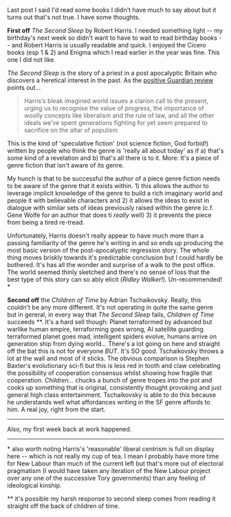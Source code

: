 Last post I said I'd read some books I didn't have much to say about but it turns out that's not true. I have some thoughts.

**First off** _The Second Sleep_ by Robert Harris. I needed something light -- my birthday's next week so didn't want to have to wait to read birthday books -- and Robert Harris is usually readable and quick. I enjoyed the Cicero books (esp 1 & 2) and Enigma which I read earlier in the year was fine. This one I did not like. 

_The Second Sleep_ is the story of a priest in a post apocalyptic Britain who discovers a heretical interest in the past. As the [positive Guardian review](https://www.theguardian.com/books/2019/sep/09/the-second-sleep-robert-harris-review) points out...

>Harris’s bleak imagined world issues a clarion call to the present, urging us to recognise the value of progress, the importance of woolly concepts like liberalism and the rule of law, and all the other ideals we’ve spent generations fighting for yet seem prepared to sacrifice on the altar of populism

This is the kind of 'speculative fiction' (not science fiction, God forbid!) written by people who think the genre is 'really all about today' as if a) that's some kind of a revelation and b) that's all there is to it. More: It's a piece of genre fiction that isn't aware of its genre. 

My hunch is that to be successful the author of a piece genre fiction needs to be aware of the genre that it exists within. 1) this allows the author to leverage implicit knowledge of the genre to build a rich imaginary world and people it with believable characters and 2) it allows the ideas to exist in dialogue with similar sets of ideas previously raised within the genre (c.f. Gene Wolfe for an author that does ti _really_ well) 3) it prevents the piece from being a tired re-tread. 

Unfortunately, Harris doesn't really appear to have much more than a passing familiarity of the genre he's writing in and so ends up producing the most basic version of the post-apocalyptic regression story. The whole thing moves briskly towards it's predictable conclusion but I could hardly be bothered. It's has all the wonder and surprise of a walk to the post office. The world seemed thinly sketched and there's no sense of loss that the best type of this story can so ably elicit (_Ridley Walker!_). Un-recommended! *

**Second off** the _Children of Time_ by Adrian Tschaikovsky. Really, this couldn't be any more different. It's not operating in quite the same genre but in gereral, in every way that _The Second Sleep_ fails, _Children of Time_ succeeds **. It's a hard sell though: Planet terraformed by advanced but warlike human empire, terraforming goes wrong, AI satellite guarding terraformed planet goes mad, intelligent spiders evolve, humans arrive on generation ship from dying world... There's a lot going on here and straight off the bat this is not for everyone _BUT_. It's SO good. Tschaikovsky throws a lot at the wall and most of it sticks. The obvious comparison is Stephen Baxter's evolutionary sci-fi but this is less red in tooth and claw celebrating the possibility of cooperation consensus whilst showing how fragile that cooperation. _Children..._ chucks a bunch of genre tropes into the pot and cooks up something that is original, consistently thought provoking and just general high class entertainment. Tschaikovsky is able to do this because he understands well what affordances writing in the SF genre affords to him. A real joy, right from the start.

---

Also, my first week back at work happened.

---

\* also worth noting Harris's 'reasonable' liberal centrism is full on display here -- which is not really my cup of tea. I mean I probably have more time for New Labour than much of the current left but that's more out of electoral pragmatism (I would have taken any iteration of the New Labour project over any one of the successive Tory governments) than any feeling of ideological kinship.

\** it's possible my harsh response to second sleep comes from reading it straight off the back of children of time.
